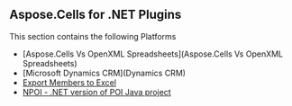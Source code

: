 ## Aspose.Cells for .NET Plugins

This section contains the following Platforms
* [Aspose.Cells Vs OpenXML Spreadsheets](Aspose.Cells Vs OpenXML Spreadsheets)
* [Microsoft Dynamics CRM](Dynamics CRM)
* [Export Members to Excel](Aspose.UmbracoMemberExportToExcel)
* [NPOI - .NET version of POI Java project](NPOI)